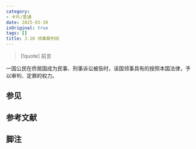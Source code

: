 ```yaml
---
category:
- 卡片/普通
date: 2025-03-30
isOriginal: true
tags: []
title: 3.10 领事裁判权
---
```

> [!quote] 前言
> 

一国公民在侨居国成为民事、刑事诉讼被告时，该国领事具有的按照本国法律，予以审判、定罪的权力。
## 参见
## 参考文献
## 脚注

